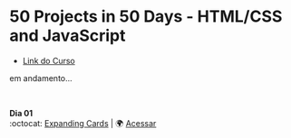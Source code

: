 # 50 Projects in 50 Days - HTML/CSS and JavaScript

-   [Link do Curso](https://www.udemy.com/course/50-projects-50-days)

em andamento...

<br />

**Dia 01** <br />
:octocat: [Expanding Cards](https://github.com/biacoelho/50projects50days-html-css-js/tree/main/day1-expanding-cards) | :earth_africa: [Acessar](https://biacoelho.github.io/50projects50days-html-css-js/day1-expanding-cards)

